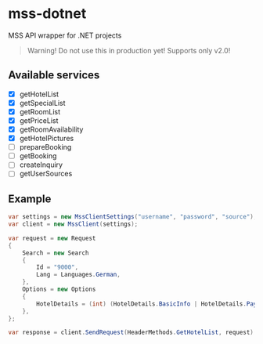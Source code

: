 # mss-dotnet
MSS API wrapper for .NET projects

> Warning! Do not use this in production yet!
> Supports only v2.0!

## Available services

- [x] getHotelList
- [x] getSpecialList
- [x] getRoomList
- [x] getPriceList
- [x] getRoomAvailability
- [x] getHotelPictures
- [ ] prepareBooking
- [ ] getBooking
- [ ] createInquiry
- [ ] getUserSources

## Example

```cs  
var settings = new MssClientSettings("username", "password", "source");
var client = new MssClient(settings);

var request = new Request
{
	Search = new Search
	{
		Id = "9000",
		Lang = Languages.German,
	},
	Options = new Options
	{
		HotelDetails = (int) (HotelDetails.BasicInfo | HotelDetails.PaymentOptionsForOnlineBooking),
	},
};

var response = client.SendRequest(HeaderMethods.GetHotelList, request).Result;
```